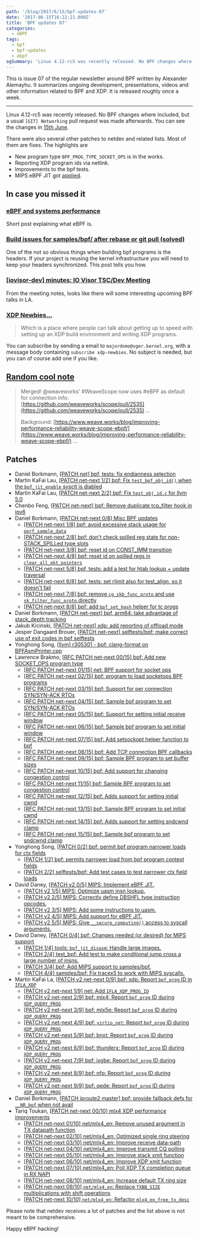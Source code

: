 ```yaml
---
path: '/blog/2017/6/15/bpf-updates-07'
date: '2017-06-15T16:22:21.000Z'
title: 'BPF updates 07'
categories:
  - eBPF
tags:
  - bpf
  - bpf-updates
  - ebpf
ogSummary: 'Linux 4.12-rc5 was recently released. No BPF changes where included, but a usual [GIT] Networking pull request was made afterwards. You can see the changes in 15th June.'
---
```


This is issue 07 of the regular newsletter around BPF written by Alexander Alemayhu. It summarizes ongoing development, presentations, videos and other information related to BPF and XDP. It is released roughly once a week.

---

Linux 4.12-rc5 was recently released. No BPF changes where included, but a usual `[GIT] Networking` pull request was made afterwards. You can see the changes in [15th June](https://patchwork.ozlabs.org/patch/776103/).

There were also several other patches to netdev and related lists. Most of them are fixes. The highlights are

- New program type `BPF_PROG_TYPE_SOCKET_OPS` is in the works.
- Reporting XDP program ids via netlink.
- Improvements to the bpf tests.
- MIPS eBPF JIT got [applied](https://www.spinics.net/lists/netdev/msg440291.html).

## In case you missed it

### [eBPF and systems performance](https://www.oreilly.com/ideas/ebpf-and-systems-performance?cmp=tw-webops-confreg-article-vlca17_gregg_article_ac)

Short post explaining what eBPF is.

### [Build issues for samples/bpf/ after rebase or git pull (solved)](https://www.spinics.net/lists/xdp-newbies/msg00208.html)

One of the not so obvious things when building bpf programs is the headers. If your project is reusing the kernel infrastructure you will need to keep your headers synchronized. This post tells you how.

### [[iovisor-dev] minutes: IO Visor TSC/Dev Meeting](https://lists.iovisor.org/pipermail/iovisor-dev/2017-June/000808.html)

From the meeting notes, looks like there will some interesting upcoming BPF talks in LA.

### [XDP Newbies...](https://www.mail-archive.com/netdev@vger.kernel.org/msg162375.html)

> Which is a place where people can talk about getting up to speed with setting up an XDP build environment and writing XDP programs.

You can subscribe by sending a email to `majordomo@vger.kernel.org`, with a message body containing `subscribe xdp-newbies`. No subject is needed, but you can of course add one if you like.

## [Random cool note](https://twitter.com/kinvolkio/status/872057905603911680)

> Merged! @weaveworks' #WeaveScope now uses #eBPF as default for connection info: [https://github.com/weaveworks/scope/pull/2535](https://github.com/weaveworks/scope/pull/2535) …
>
> Background: [https://www.weave.works/blog/improving-performance-reliability-weave-scope-ebpf/](https://www.weave.works/blog/improving-performance-reliability-weave-scope-ebpf/) …

## Patches

- Daniel Borkmann, [[PATCH net] bpf, tests: fix endianness selection](https://patchwork.ozlabs.org/patch/773390/)
- Martin KaFai Lau, [[PATCH net-next 1/2] bpf: Fix `test_bpf_obj_id()` when the `bpf_jit_enable` sysctl is diabled](https://www.spinics.net/lists/netdev/msg439434.html)
- Martin KaFai Lau, [[PATCH net-next 2/2] bpf: Fix `test_obj_id.c` for llvm 5.0](https://www.spinics.net/lists/netdev/msg439433.html)
- Chenbo Feng, [[PATCH net-next] bpf: Remove duplicate tcp_filter hook in ipv6](https://patchwork.ozlabs.org/patch/774126/)
- Daniel Borkmann, [[PATCH net-next 0/8] Misc BPF updates](https://www.mail-archive.com/netdev@vger.kernel.org/msg172962.html)
  - [[PATCH net-next 1/8] bpf: avoid excessive stack usage for `perf_sample_data`](https://www.mail-archive.com/netdev@vger.kernel.org/msg172960.html)
  - [[PATCH net-next 2/8] bpf: don't check spilled reg state for non-STACK_SPILLed type slots](https://www.mail-archive.com/netdev@vger.kernel.org/msg172964.html)
  - [[PATCH net-next 3/8] bpf: reset id on CONST_IMM transition](https://www.mail-archive.com/netdev@vger.kernel.org/msg172967.html)
  - [[PATCH net-next 4/8] bpf: reset id on spilled regs in `clear_all_pkt_pointers`](https://www.mail-archive.com/netdev@vger.kernel.org/msg172965.html)
  - [[PATCH net-next 5/8] bpf, tests: add a test for htab lookup + update traversal](https://www.mail-archive.com/netdev@vger.kernel.org/msg172963.html)
  - [[PATCH net-next 6/8] bpf, tests: set rlimit also for test_align, so it doesn't fail](https://www.mail-archive.com/netdev@vger.kernel.org/msg172961.html)
  - [[PATCH net-next 7/8] bpf: remove `cg_skb_func_proto` and use `sk_filter_func_proto` directly](https://www.mail-archive.com/netdev@vger.kernel.org/msg172959.html)
  - [[PATCH net-next 8/8] bpf: add `bpf_set_hash` helper for tc progs](https://www.mail-archive.com/netdev@vger.kernel.org/msg172966.html)
- Daniel Borkmann, [[PATCH net-next] bpf, arm64: take advantage of stack_depth tracking](https://www.spinics.net/lists/netdev/msg439741.html)
- Jakub Kicinski, [[PATCH net-next] xdp: add reporting of offload mode](https://www.mail-archive.com/netdev@vger.kernel.org/msg173217.html)
- Jesper Dangaard Brouer, [[PATCH net-next] selftests/bpf: make correct use of exit codes in bpf selftests](https://patchwork.ozlabs.org/patch/775159/)
- Yonghong Song, [[llvm] r305301 - bpf: clang-format on BPFAsmPrinter.cpp](http://llvm.org/viewvc/llvm-project?rev=305301&view=rev)
- Lawrence Brakmo, [[RFC PATCH net-next 00/15] bpf: Add new SOCKET_OPS program type](https://www.spinics.net/lists/netdev/msg440117.html)
  - [[RFC PATCH net-next 01/15] net: BPF support for socket ops](https://www.spinics.net/lists/netdev/msg440120.html)
  - [[RFC PATCH net-next 02/15] bpf: program to load socketops BPF programs](https://www.spinics.net/lists/netdev/msg440123.html)
  - [[RFC PATCH net-next 03/15] bpf: Support for per connection SYN/SYN-ACK RTOs](https://www.spinics.net/lists/netdev/msg440124.html)
  - [[RFC PATCH net-next 04/15] bpf: Sample bpf program to set SYN/SYN-ACK RTOs](https://www.spinics.net/lists/netdev/msg440127.html)
  - [[RFC PATCH net-next 05/15] bpf: Support for setting initial receive window](https://www.spinics.net/lists/netdev/msg440119.html)
  - [[RFC PATCH net-next 06/15] bpf: Sample bpf program to set initial window](https://www.spinics.net/lists/netdev/msg440126.html)
  - [[RFC PATCH net-next 07/15] bpf: Add setsockopt helper function to bpf](https://www.spinics.net/lists/netdev/msg440121.html)
  - [[RFC PATCH net-next 08/15] bpf: Add TCP connection BPF callbacks](https://www.spinics.net/lists/netdev/msg440131.html)
  - [[RFC PATCH net-next 09/15] bpf: Sample BPF program to set buffer sizes](https://www.spinics.net/lists/netdev/msg440133.html)
  - [[RFC PATCH net-next 10/15] bpf: Add support for changing congestion control](https://www.spinics.net/lists/netdev/msg440134.html)
  - [[RFC PATCH net-next 11/15] bpf: Sample BPF program to set congestion control](https://www.spinics.net/lists/netdev/msg440132.html)
  - [[RFC PATCH net-next 12/15] bpf: Adds support for setting initial cwnd](https://www.spinics.net/lists/netdev/msg440122.html)
  - [[RFC PATCH net-next 13/15] bpf: Sample BPF program to set initial cwnd](https://www.spinics.net/lists/netdev/msg440125.html)
  - [[RFC PATCH net-next 14/15] bpf: Adds support for setting sndcwnd clamp](https://www.spinics.net/lists/netdev/msg440130.html)
  - [[RFC PATCH net-next 15/15] bpf: Sample bpf program to set sndcwnd clamp](https://www.spinics.net/lists/netdev/msg440129.html)
- Yonghong Song, [[PATCH 0/2] bpf: permit bpf program narrower loads for ctx fields](https://www.spinics.net/lists/netdev/msg440209.html)
  - [[PATCH 1/2] bpf: permits narrower load from bpf program context fields](https://www.spinics.net/lists/netdev/msg440210.html)
  - [[PATCH 2/2] selftests/bpf: Add test cases to test narrower ctx field loads](https://www.spinics.net/lists/netdev/msg440211.html)
- David Daney, [[PATCH v2 0/5] MIPS: Implement eBPF JIT.](https://www.spinics.net/lists/netdev/msg440206.html)
  - [[PATCH v2 1/5] MIPS: Optimize uasm insn lookup.](https://www.spinics.net/lists/netdev/msg440207.html)
  - [[PATCH v2 2/5] MIPS: Correctly define DBSHFL type instruction opcodes.](https://www.spinics.net/lists/netdev/msg440205.html)
  - [[PATCH v2 3/5] MIPS: Add some instructions to uasm.](https://www.spinics.net/lists/netdev/msg440202.html)
  - [[PATCH v2 4/5] MIPS: Add support for eBPF JIT.](https://www.spinics.net/lists/netdev/msg440204.html)
  - [[PATCH v2 5/5] MIPS: Give `__secure_computing()` access to syscall arguments.](https://www.spinics.net/lists/netdev/msg440203.html)
- David Daney, [[PATCH 0/4] bpf: Changes needed (or desired) for MIPS support](https://www.spinics.net/lists/netdev/msg440232.html)
  - [[PATCH 1/4] tools: `bpf_jit_disasm`: Handle large images.](https://www.spinics.net/lists/netdev/msg440233.html)
  - [[PATCH 2/4] test_bpf: Add test to make conditional jump cross a large number of insns.](https://www.spinics.net/lists/netdev/msg440231.html)
  - [[PATCH 3/4] bpf: Add MIPS support to samples/bpf.](https://www.spinics.net/lists/netdev/msg440229.html)
  - [[PATCH 4/4] samples/bpf: Fix tracex5 to work with MIPS syscalls.](https://www.spinics.net/lists/netdev/msg440230.html)
- Martin KaFai La, [[PATCH v2 net-next 0/9] bpf: xdp: Report `bpf_prog` ID in `IFLA_XDP`](https://www.spinics.net/lists/netdev/msg440175.html)
  - [[PATCH v2 net-next 1/9] net: Add `IFLA_XDP_PROG_ID`](https://www.spinics.net/lists/netdev/msg440174.html)
  - [[PATCH v2 net-next 2/9] bpf: mlx4: Report `bpf_prog` ID during `XDP_QUERY_PROG`](https://www.spinics.net/lists/netdev/msg440172.html)
  - [[PATCH v2 net-next 3/9] bpf: mlx5e: Report `bpf_prog` ID during `XDP_QUERY_PROG`](https://www.spinics.net/lists/netdev/msg440180.html)
  - [[PATCH v2 net-next 4/9] bpf: `virtio_net`: Report `bpf_prog` ID during `XDP_QUERY_PROG`](https://www.spinics.net/lists/netdev/msg440178.html)
  - [[PATCH v2 net-next 5/9] bpf: bnxt: Report `bpf_prog` ID during `XDP_QUERY_PROG`](https://www.spinics.net/lists/netdev/msg440183.html)
  - [[PATCH v2 net-next 6/9] bpf: thunderx: Report `bpf_prog` ID during `XDP_QUERY_PROG`](https://www.spinics.net/lists/netdev/msg440176.html)
  - [[PATCH v2 net-next 7/9] bpf: ixgbe: Report `bpf_prog` ID during `XDP_QUERY_PROG`](https://www.spinics.net/lists/netdev/msg440173.html)
  - [[PATCH v2 net-next 8/9] bpf: nfp: Report `bpf_prog` ID during `XDP_QUERY_PROG`](https://www.spinics.net/lists/netdev/msg440181.html)
  - [[PATCH v2 net-next 9/9] bpf: qede: Report `bpf_prog` ID during `XDP_QUERY_PROG`](https://www.spinics.net/lists/netdev/msg440182.html)
- Daniel Borkmann, [[PATCH iproute2 master] bpf: provide fallback defs for `__NR_bpf` when not avail](https://www.spinics.net/lists/netdev/msg440461.html)
- Tariq Toukan, [[PATCH net-next 00/10] mlx4 XDP performance improvements](https://www.mail-archive.com/netdev@vger.kernel.org/msg173775.html)
  - [[PATCH net-next 01/10] net/mlx4_en: Remove unused argument in TX datapath function](https://www.mail-archive.com/netdev@vger.kernel.org/msg173785.html)
  - [[PATCH net-next 02/10] net/mlx4_en: Optimized single ring steering](https://www.mail-archive.com/netdev@vger.kernel.org/msg173777.html)
  - [[PATCH net-next 03/10] net/mlx4_en: Improve receive data-path](https://www.mail-archive.com/netdev@vger.kernel.org/msg173780.html)
  - [[PATCH net-next 04/10] net/mlx4_en: Improve transmit CQ polling](https://www.mail-archive.com/netdev@vger.kernel.org/msg173776.html)
  - [[PATCH net-next 05/10] net/mlx4_en: Improve stack xmit function](https://www.mail-archive.com/netdev@vger.kernel.org/msg173782.html)
  - [[PATCH net-next 06/10] net/mlx4_en: Improve XDP xmit function](https://www.mail-archive.com/netdev@vger.kernel.org/msg173781.html)
  - [[PATCH net-next 07/10] net/mlx4_en: Poll XDP TX completion queue in RX NAPI](https://www.mail-archive.com/netdev@vger.kernel.org/msg173778.html)
  - [[PATCH net-next 08/10] net/mlx4_en: Increase default TX ring size](https://www.mail-archive.com/netdev@vger.kernel.org/msg173779.html)
  - [[PATCH net-next 09/10] `net/mlx4_en`: Replace `TXBB_SIZE` multiplications with shift operations](https://www.mail-archive.com/netdev@vger.kernel.org/msg173783.html)
  - [[PATCH net-next 10/10] `net/mlx4_en`: Refactor `mlx4_en_free_tx_desc`](https://www.mail-archive.com/netdev@vger.kernel.org/msg173784.html)

Please note that netdev receives a lot of patches and the list above is not meant to be comprehensive.

Happy eBPF hacking!
